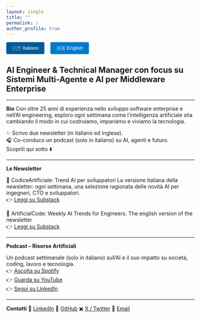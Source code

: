 ```yaml
---
layout: single
title: ""
permalink: /
author_profile: true
---
```


<style>
  .lang-tabs { display: flex; gap: 1rem; margin-bottom: 1rem; }
  .lang-tabs button {
    padding: 0.5rem 1rem;
    border: none;
    background: #007acc;
    color: white;
    cursor: pointer;
    border-radius: 4px;
  }
  .lang-tabs button.active { background: #005b99; }
  .lang-section { display: none; }
  .lang-section.active { display: block; }
</style>

<div class="lang-tabs">
  <button onclick="showLang('it')" class="active">🇮🇹 Italiano</button>
  <button onclick="showLang('en')">🇬🇧 English</button>
</div>

<div id="it" class="lang-section active" markdown="1">

## AI Engineer & Technical Manager con focus su Sistemi Multi-Agente e AI per Middleware Enterprise

---

**Bio**
Con oltre 25 anni di esperienza nello sviluppo software enterprise e nell’AI engineering, esploro ogni settimana come l’intelligenza artificiale stia cambiando il modo in cui costruiamo, impariamo e viviamo la tecnologia.

✨ Scrivo due newsletter (in italiano ed inglese).<br/>
🎧 Co-conduco un podcast (solo in italiano) su AI, agenti e futuro.<br/>
Scoprili qui sotto ⬇️

---

**Le Newsletter**

🧠 CodiceArtificiale: Trend AI per sviluppatori
La versione italiana della newsletter: ogni settimana, una selezione ragionata delle novità AI per ingegneri, CTO e sviluppatori.<br/>
👉 [Leggi su Substack](https://codiceartificiale.substack.com/)

🧠 ArtificialCode: Weekly AI Trends for Engineers. The english version of the newsletter<br/>
👉 [Leggi su Substack](https://artificialcode.substack.com/)

---

**Podcast – Risorse Artificiali**

Un podcast settimanale (solo in italiano) sull’AI e il suo impatto su società, coding, lavoro e tecnologia.<br/>
👉 [Ascolta su Spotify](https://open.spotify.com/show/16dTKEEtKkIzhr1JJNMmSF?si=900902f2dca8442e)<br/>
👉 [Guarda su YouTube](https://www.youtube.com/channel/UCYQgzIby7QHkXBonTWk-2Fg)<br/>
👉 [Segui su LinkedIn](https://www.linkedin.com/company/risorseartificiali)<br/>

---

**Contatti**
💼 [LinkedIn](https://linkedin.com/in/tuo-username)
🐙 [GitHub](https://github.com/maeste)
✖️ [X / Twitter](https://x.com/maeste)
📧 [Email](mailto:maestri.stefano@gmail.com)

</div>

<div id="en" class="lang-section" markdown="1">

## AI Engineer & Technical Manager focusing on Multi-Agent Systems, and AI for Enterprise Middleware

---

**About me**
With over 25 years of experience in enterprise software development and AI engineering, I explore how artificial intelligence is transforming the way we build, learn, and live with technology.

✍️ I write two newsletters (Italian and English).
🎧 I co-host a podcast (Italian only) about AI, agents, and the future.
Check them out below ⬇️

---

**Newsletters**

🧠 ArtificialCode: Weekly AI Trends for Engineers
A curated selection of AI trends for engineers, CTOs, and developers.
👉 [Read on Substack](https://artificialcode.substack.com/)

🧠 CodiceArtificiale
Italian-language version for technical AI insights.
👉 [Read on Substack](https://codiceartificiale.substack.com/)

---

**Podcast – Risorse Artificiali**

A weekly podcast (Italian only) about AI and its impact on society, coding, work, and technology.
👉 [Listen on Spotify](https://open.spotify.com/show/16dTKEEtKkIzhr1JJNMmSF?si=900902f2dca8442e)
👉 [Watch on YouTube](https://www.youtube.com/channel/UCYQgzIby7QHkXBonTWk-2Fg)
👉 [Follow on LinkedIn](https://www.linkedin.com/company/risorseartificiali)

---

**Contact**
💼 [LinkedIn](https://linkedin.com/in/tuo-username)
🐙 [GitHub](https://github.com/maeste)
✖️ [X / Twitter](https://x.com/maeste)
📧 [Email](mailto:maestri.stefano@gmail.com)

</div>

<script>
function showLang(lang) {
  document.querySelectorAll('.lang-section').forEach(el => el.classList.remove('active'));
  document.querySelectorAll('.lang-tabs button').forEach(btn => btn.classList.remove('active'));
  document.getElementById(lang).classList.add('active');
  event.target.classList.add('active');
}
</script>

